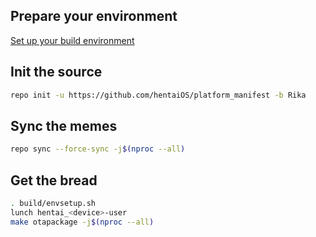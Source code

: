 ## Prepare your environment ##
[Set up your build environment](https://source.android.com/setup/build/initializing)
## Init the source ##
```bash
repo init -u https://github.com/hentaiOS/platform_manifest -b Rika
```
## Sync the memes ##
```bash
repo sync --force-sync -j$(nproc --all)
```
## Get the bread ##
```bash
. build/envsetup.sh
lunch hentai_<device>-user
make otapackage -j$(nproc --all)
```
